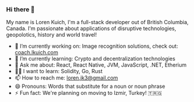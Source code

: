 ### Hi there 👋

My name is Loren Kuich, I'm a full-stack developer out of British Columbia, Canada. I'm passionate about applications of disruptive technologies, geopolotics, history and world travel!

- 🔭 I’m currently working on: Image recognition solutions, check out: [coach.lkuich.com](coach.lkuich.com)
- 🌱 I’m currently learning: Crypto and decentralization technologies
- 💬 Ask me about: React, React Native, JVM, JavaScript, .NET, Etherium
- 🏃‍♂️ I want to learn: Solidity, Go, Rust
- 📫 How to reach me: loren.jk3@gmail.com
- 😄 Pronouns: Words that substitute for a noun or noun phrase
- ⚡ Fun fact: We're planning on moving to Izmir, Turkey! 🇹🇷🇬
